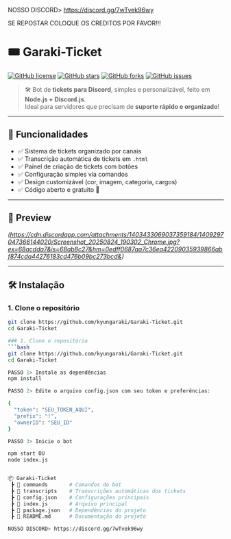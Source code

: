 NOSSO DISCORD> https://discord.gg/7wTvek96wy

SE REPOSTAR COLOQUE OS CREDITOS POR FAVOR!!!

# 🎟️ Garaki-Ticket  

[![GitHub license](https://img.shields.io/github/license/kyungaraki/Garaki-Ticket?style=for-the-badge)](./LICENSE)
[![GitHub stars](https://img.shields.io/github/stars/kyungaraki/Garaki-Ticket?style=for-the-badge)](https://github.com/kyungaraki/Garaki-Ticket/stargazers)
[![GitHub forks](https://img.shields.io/github/forks/kyungaraki/Garaki-Ticket?style=for-the-badge)](https://github.com/kyungaraki/Garaki-Ticket/network)
[![GitHub issues](https://img.shields.io/github/issues/kyungaraki/Garaki-Ticket?style=for-the-badge)](https://github.com/kyungaraki/Garaki-Ticket/issues)

> 🛠️ Bot de **tickets para Discord**, simples e personalizável, feito em **Node.js + Discord.js**.  
> Ideal para servidores que precisam de **suporte rápido e organizado**!  

---

## 🚀 Funcionalidades

- ✅ Sistema de tickets organizado por canais  
- ✅ Transcrição automática de tickets em `.html`  
- ✅ Painel de criação de tickets com botões  
- ✅ Configuração simples via comandos  
- ✅ Design customizável (cor, imagem, categoria, cargos)  
- ✅ Código aberto e gratuito 🎉  

---

## 📸 Preview
*(https://cdn.discordapp.com/attachments/1403433069037359184/1409297047366144020/Screenshot_20250824_190302_Chrome.jpg?ex=68acdda7&is=68ab8c27&hm=0edff0687aa7c36ea42209035939866abf874cda44276183cd476b09bc273bcd&)*  

---

## 🛠️ Instalação

### 1. Clone o repositório
```bash
git clone https://github.com/kyungaraki/Garaki-Ticket.git
cd Garaki-Ticket

### 1. Clone o repositório
```bash
git clone https://github.com/kyungaraki/Garaki-Ticket.git
cd Garaki-Ticket

PASSO 1> Instale as dependências
npm install

PASSO 2> Edite o arquivo config.json com seu token e preferências:

{
  "token": "SEU_TOKEN_AQUI",
  "prefix": "!",
  "ownerID": "SEU_ID"
}

PASSO 3> Inicie o bot

npm start OU
node index.js


📦 Garaki-Ticket
 ┣ 📂 commands       # Comandos do bot
 ┣ 📂 transcripts    # Transcrições automáticas dos tickets
 ┣ 📜 config.json    # Configurações principais
 ┣ 📜 index.js       # Arquivo principal
 ┣ 📜 package.json   # Dependências do projeto
 ┣ 📜 README.md      # Documentação do projeto

NOSSO DISCORD> https://discord.gg/7wTvek96wy
